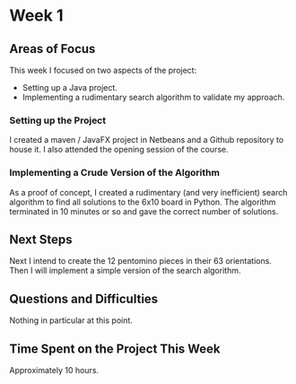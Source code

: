 # Week 1
## Areas of Focus

This week I focused on two aspects of the project:
* Setting up a Java project.
* Implementing a rudimentary search algorithm to validate my approach.

### Setting up the Project
I created a maven / JavaFX project in Netbeans and a Github repository to house it. I also attended the opening session of the course.

### Implementing a Crude Version of the Algorithm
As a proof of concept, I created a rudimentary (and very inefficient) search algorithm to find all solutions to the 6x10 board in Python. The algorithm terminated in 10 minutes or so and gave the correct number of solutions.

## Next Steps
Next I intend to create the 12 pentomino pieces in their 63 orientations. Then I will implement a simple version of the search algorithm.

## Questions and Difficulties
Nothing in particular at this point.

## Time Spent on the Project This Week
Approximately 10 hours.
